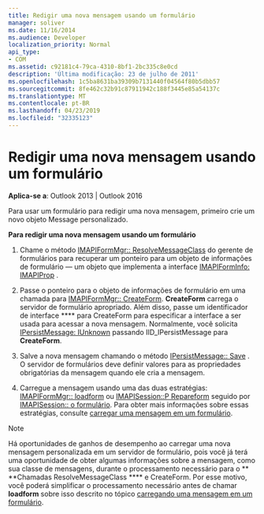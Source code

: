 ```yaml
---
title: Redigir uma nova mensagem usando um formulário
manager: soliver
ms.date: 11/16/2014
ms.audience: Developer
localization_priority: Normal
api_type:
- COM
ms.assetid: c92181c4-79ca-4310-8bf1-2bc335c8e0cd
description: 'Última modificação: 23 de julho de 2011'
ms.openlocfilehash: 1c5ba8631ba39309b7131440f04564f80b5dbb57
ms.sourcegitcommit: 8fe462c32b91c87911942c188f3445e85a54137c
ms.translationtype: MT
ms.contentlocale: pt-BR
ms.lasthandoff: 04/23/2019
ms.locfileid: "32335123"
---
```

# <a name="composing-a-new-message-by-using-a-form"></a>Redigir uma nova mensagem usando um formulário

  
  
**Aplica-se a**: Outlook 2013 | Outlook 2016 
  
Para usar um formulário para redigir uma nova mensagem, primeiro crie um novo objeto Message personalizado.
  
 **Para redigir uma nova mensagem usando um formulário**
  
1. Chame o método [IMAPIFormMgr:: ResolveMessageClass](imapiformmgr-resolvemessageclass.md) do gerente de formulários para recuperar um ponteiro para um objeto de informações de formulário — um objeto que implementa a interface [IMAPIFormInfo: IMAPIProp](imapiforminfoimapiprop.md) . 
    
2. Passe o ponteiro para o objeto de informações de formulário em uma chamada para [IMAPIFormMgr:: CreateForm](imapiformmgr-createform.md). **CreateForm** carrega o servidor de formulário apropriado. Além disso, passe um identificador de interface **** para CreateForm para especificar a interface a ser usada para acessar a nova mensagem. Normalmente, você solicita [IPersistMessage: IUnknown](ipersistmessageiunknown.md) passando IID_IPersistMessage para **CreateForm**.
    
3. Salve a nova mensagem chamando o método [IPersistMessage:: Save](ipersistmessage-save.md) . O servidor de formulários deve definir valores para as propriedades obrigatórias da mensagem quando ele cria a mensagem. 
    
4. Carregue a mensagem usando uma das duas estratégias: [IMAPIFormMgr:: loadform](imapiformmgr-loadform.md) ou [IMAPISession::P Repareform](imapisession-prepareform.md) seguido por [IMAPISession:: o formulário](imapisession-showform.md). Para obter mais informações sobre essas estratégias, consulte [carregar uma mensagem em um formulário](loading-a-message-into-a-form.md).
    
> [!NOTE]
> Há oportunidades de ganhos de desempenho ao carregar uma nova mensagem personalizada em um servidor de formulário, pois você já terá uma oportunidade de obter algumas informações sobre a mensagem, como sua classe de mensagens, durante o processamento necessário para o ** **Chamadas ResolveMessageClass **** e CreateForm. Por esse motivo, você poderá simplificar o processamento necessário antes de chamar **loadform** sobre isso descrito no tópico [carregando uma mensagem em um formulário](loading-a-message-into-a-form.md). 
  

